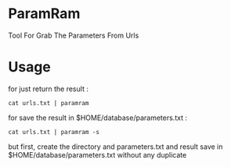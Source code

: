 # ParamRam
Tool For Grab The Parameters From Urls
# Usage
for just return the result :

```
cat urls.txt | paramram
```

for save the result in $HOME/database/parameters.txt :



```
cat urls.txt | paramram -s
```

but first, create the directory and parameters.txt
and result save in $HOME/database/parameters.txt
without any duplicate
